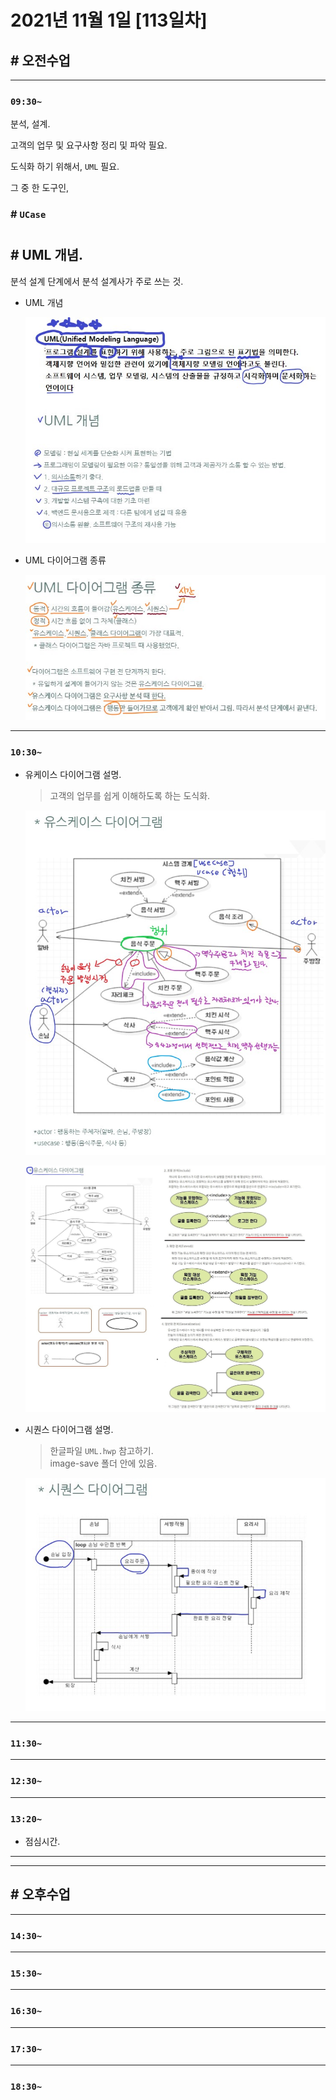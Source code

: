 # 2021년 11월 1일 [113일차]

## # 오전수업
----
### `09:30~`

분석, 설계.      

고객의 업무 및 요구사항 정리 및 파악 필요.     

도식화 하기 위해서,  `UML` 필요.    

그 중 한 도구인,     

### # `UCase`      

#

## # UML 개념.     

분석 설계 단계에서 분석 설계사가 주로 쓰는 것.     

- UML 개념  
 
  ![UML 개념](https://github.com/SungWoo0315/study-repository/blob/main/image-save/UML%20%EC%84%A4%EB%AA%85/UML_01%20-%20%EB%B3%B5%EC%82%AC%EB%B3%B8.jpg)  

- UML 다이어그램 종류  

  ![UML 다이어그램 종류](https://github.com/SungWoo0315/study-repository/blob/main/image-save/UML%20%EC%84%A4%EB%AA%85/UML_02%20-%20%EB%B3%B5%EC%82%AC%EB%B3%B8.jpg)  

----
### `10:30~`  

- 유케이스 다이어그램 설명.     
  > 고객의 업무를 쉽게 이해하도록 하는 도식화.    

  ![유케이스 다이어그램1](https://github.com/SungWoo0315/study-repository/blob/main/image-save/UML%20%EC%84%A4%EB%AA%85/UML_03%20-%20%EB%B3%B5%EC%82%AC%EB%B3%B8.jpg)  


  ![유케이스 다이어그램2](https://github.com/SungWoo0315/study-repository/blob/main/image-save/UML%20%EC%84%A4%EB%AA%85/UML_04%20-%20%EB%B3%B5%EC%82%AC%EB%B3%B8.jpg)  



- 시퀀스 다이어그램 설명.   
  > 한글파일 `UML.hwp` 참고하기.   
  > image-save 폴더 안에 있음.  

  ![시퀀스 다이어그램](https://github.com/SungWoo0315/study-repository/blob/main/image-save/UML%20%EC%84%A4%EB%AA%85/UML_05%20-%20%EB%B3%B5%EC%82%AC%EB%B3%B8.jpg)     

----
### `11:30~`








----
### `12:30~`








----
### `13:20~`

  - 점심시간.

---
---

## # 오후수업

---
### `14:30~`










---
### `15:30~`









----
### `16:30~`








----
### `17:30~`








----
### `18:30~`
